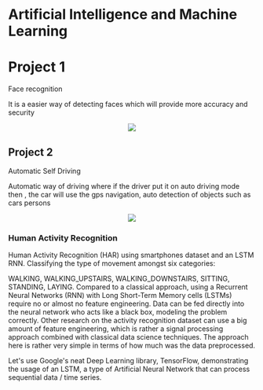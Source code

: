 # Artificial Intelligence and Machine Learning

# Project 1

Face recognition

It is a easier way of detecting faces which will provide more accuracy and security

<center><img src="assets/css/facial-recognition.jpg"/></center>

## Project 2

Automatic Self Driving

Automatic way of driving where if the driver put it on auto driving mode then , the car will use the gps navigation, auto detection of objects such as cars persons 

<center><img src="assets/css/self-driving-cars.jpg"/></center>

### Human Activity Recognition

Human Activity Recognition (HAR) using smartphones dataset and an LSTM RNN. Classifying the type of movement amongst six categories:

WALKING,
WALKING_UPSTAIRS,
WALKING_DOWNSTAIRS,
SITTING,
STANDING,
LAYING.
Compared to a classical approach, using a Recurrent Neural Networks (RNN) with Long Short-Term Memory cells (LSTMs) require no or almost no feature engineering. Data can be fed directly into the neural network who acts like a black box, modeling the problem correctly. Other research on the activity recognition dataset can use a big amount of feature engineering, which is rather a signal processing approach combined with classical data science techniques. The approach here is rather very simple in terms of how much was the data preprocessed.

Let's use Google's neat Deep Learning library, TensorFlow, demonstrating the usage of an LSTM, a type of Artificial Neural Network that can process sequential data / time series.
